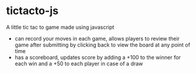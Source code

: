 # tictacto-js
A little tic tac to game made using javascript
- can record your moves in each game, allows players to review their game after submitting by clicking back to view the board at any point of time
- has a scoreboard, updates score by adding a +100 to the winner for each win and a +50 to each player in case of a draw
